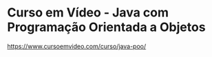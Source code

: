 # Curso em Vídeo - Java com Programação Orientada a Objetos

https://www.cursoemvideo.com/curso/java-poo/